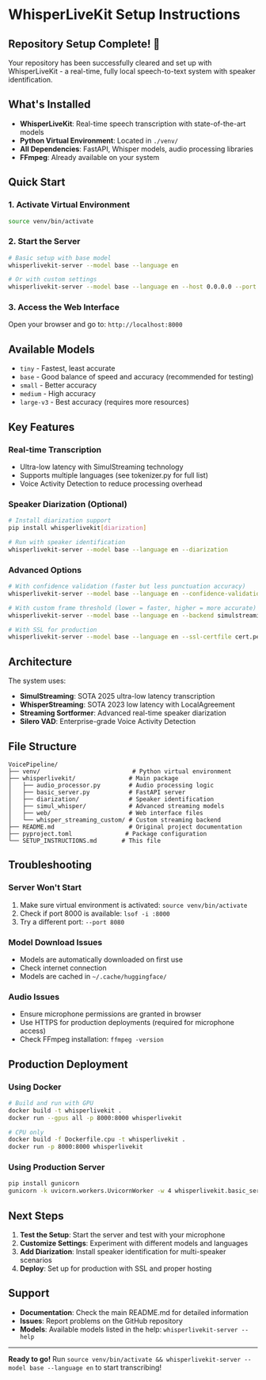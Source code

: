 # WhisperLiveKit Setup Instructions

## Repository Setup Complete! 🎉

Your repository has been successfully cleared and set up with WhisperLiveKit - a real-time, fully local speech-to-text system with speaker identification.

## What's Installed

- **WhisperLiveKit**: Real-time speech transcription with state-of-the-art models
- **Python Virtual Environment**: Located in `./venv/`
- **All Dependencies**: FastAPI, Whisper models, audio processing libraries
- **FFmpeg**: Already available on your system

## Quick Start

### 1. Activate Virtual Environment
```bash
source venv/bin/activate
```

### 2. Start the Server
```bash
# Basic setup with base model
whisperlivekit-server --model base --language en

# Or with custom settings
whisperlivekit-server --model base --language en --host 0.0.0.0 --port 8000
```

### 3. Access the Web Interface
Open your browser and go to: `http://localhost:8000`

## Available Models
- `tiny` - Fastest, least accurate
- `base` - Good balance of speed and accuracy (recommended for testing)
- `small` - Better accuracy
- `medium` - High accuracy
- `large-v3` - Best accuracy (requires more resources)

## Key Features

### Real-time Transcription
- Ultra-low latency with SimulStreaming technology
- Supports multiple languages (see tokenizer.py for full list)
- Voice Activity Detection to reduce processing overhead

### Speaker Diarization (Optional)
```bash
# Install diarization support
pip install whisperlivekit[diarization]

# Run with speaker identification
whisperlivekit-server --model base --language en --diarization
```

### Advanced Options
```bash
# With confidence validation (faster but less punctuation accuracy)
whisperlivekit-server --model base --language en --confidence-validation

# With custom frame threshold (lower = faster, higher = more accurate)
whisperlivekit-server --model base --language en --backend simulstreaming --frame-threshold 25

# With SSL for production
whisperlivekit-server --model base --language en --ssl-certfile cert.pem --ssl-keyfile key.pem
```

## Architecture

The system uses:
- **SimulStreaming**: SOTA 2025 ultra-low latency transcription
- **WhisperStreaming**: SOTA 2023 low latency with LocalAgreement
- **Streaming Sortformer**: Advanced real-time speaker diarization
- **Silero VAD**: Enterprise-grade Voice Activity Detection

## File Structure

```
VoicePipeline/
├── venv/                          # Python virtual environment
├── whisperlivekit/               # Main package
│   ├── audio_processor.py        # Audio processing logic
│   ├── basic_server.py           # FastAPI server
│   ├── diarization/              # Speaker identification
│   ├── simul_whisper/            # Advanced streaming models
│   ├── web/                      # Web interface files
│   └── whisper_streaming_custom/ # Custom streaming backend
├── README.md                     # Original project documentation
├── pyproject.toml               # Package configuration
└── SETUP_INSTRUCTIONS.md       # This file
```

## Troubleshooting

### Server Won't Start
1. Make sure virtual environment is activated: `source venv/bin/activate`
2. Check if port 8000 is available: `lsof -i :8000`
3. Try a different port: `--port 8080`

### Model Download Issues
- Models are automatically downloaded on first use
- Check internet connection
- Models are cached in `~/.cache/huggingface/`

### Audio Issues
- Ensure microphone permissions are granted in browser
- Use HTTPS for production deployments (required for microphone access)
- Check FFmpeg installation: `ffmpeg -version`

## Production Deployment

### Using Docker
```bash
# Build and run with GPU
docker build -t whisperlivekit .
docker run --gpus all -p 8000:8000 whisperlivekit

# CPU only
docker build -f Dockerfile.cpu -t whisperlivekit .
docker run -p 8000:8000 whisperlivekit
```

### Using Production Server
```bash
pip install gunicorn
gunicorn -k uvicorn.workers.UvicornWorker -w 4 whisperlivekit.basic_server:app
```

## Next Steps

1. **Test the Setup**: Start the server and test with your microphone
2. **Customize Settings**: Experiment with different models and languages
3. **Add Diarization**: Install speaker identification for multi-speaker scenarios
4. **Deploy**: Set up for production with SSL and proper hosting

## Support

- **Documentation**: Check the main README.md for detailed information
- **Issues**: Report problems on the GitHub repository
- **Models**: Available models listed in the help: `whisperlivekit-server --help`

---

**Ready to go!** Run `source venv/bin/activate && whisperlivekit-server --model base --language en` to start transcribing!
